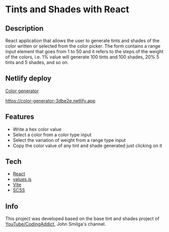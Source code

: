 # Tints and Shades with React

## Description

React application that allows the user to generate tints and shades of the color written or selected from the color picker.
The form contains a range input element that goes from 1 to 50 and it refers to the steps of the weight of the colors, i.e. 1% value will generate 100 tints and 100 shades, 20% 5 tints and 5 shades, and so on.

## Netlify deploy
[Color generator](https://color-generator-3dbe2e.netlify.app)

https://color-generator-3dbe2e.netlify.app

## Features

- Write a hex color value
- Select a color from a color type input
- Select the variation of weight from a range type input
- Copy the color value of any tint and shade generated just clicking on it

## Tech

- [React](https://react.dev)
- [values.js](https://noeldelgado.github.io/values.js/)
- [Vite](https://vitejs.dev)
- [SCSS](https://sass-lang.com)

## Info

This project was developed based on the base tint and shades project of [YouTube/CodingAddict](https://www.youtube.com/@CodingAddict), John Smilga's channel.
